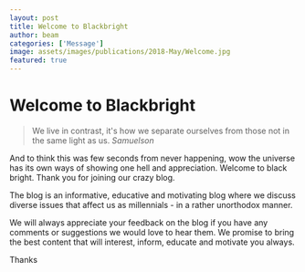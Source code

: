 ```yaml
---
layout: post
title: Welcome to Blackbright
author: beam
categories: ['Message']
image: assets/images/publications/2018-May/Welcome.jpg
featured: true
---
```


# Welcome to Blackbright

> We live in contrast, it's how we separate ourselves from those not in the same light as us.
*Samuelson*

And to think this was few seconds from never happening, wow the universe has its own ways of showing one hell and appreciation. Welcome to black bright. Thank you for joining our crazy blog.

The blog is an informative, educative and motivating blog where we discuss diverse issues that affect us as millennials - in a rather unorthodox manner.

We will always appreciate your feedback on the blog if you have any comments or suggestions we would love to hear them. We promise to bring the best content that will interest, inform, educate and motivate you always.

Thanks